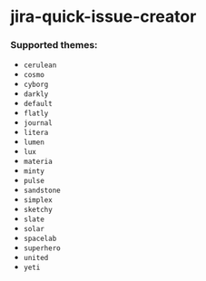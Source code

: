 # jira-quick-issue-creator


### Supported themes:

* `cerulean`
* `cosmo`
* `cyborg`
* `darkly`
* `default`
* `flatly`
* `journal`
* `litera`
* `lumen`
* `lux`
* `materia`
* `minty`
* `pulse`
* `sandstone`
* `simplex`
* `sketchy`
* `slate`
* `solar`
* `spacelab`
* `superhero`
* `united`
* `yeti`
